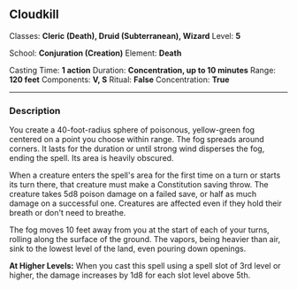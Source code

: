 ## Cloudkill

Classes: **Cleric (Death), Druid (Subterranean), Wizard**
Level: **5**

School: **Conjuration (Creation)**
Element: **Death**

Casting Time: **1 action**
Duration: **Concentration, up to 10 minutes**
Range: **120 feet**
Components: **V, S**
Ritual: **False**
Concentration: **True**

------

### Description

You create a 40-foot-radius sphere of poisonous, yellow-green fog centered on a point you choose within range. The fog spreads around corners. It lasts for the duration or until strong wind disperses the fog, ending the spell. Its area is heavily obscured.

When a creature enters the spell's area for the first time on a turn or starts its turn there, that creature must make a Constitution saving throw. The creature takes 5d8 poison damage on a failed save, or half as much damage on a successful one. Creatures are affected even if they hold their breath or don't need to breathe.

The fog moves 10 feet away from you at the start of each of your turns, rolling along the surface of the ground. The vapors, being heavier than air, sink to the lowest level of the land, even pouring down openings.

**At Higher Levels:** When you cast this spell using a spell slot of 3rd level or higher, the damage increases by 1d8 for each slot level above 5th.